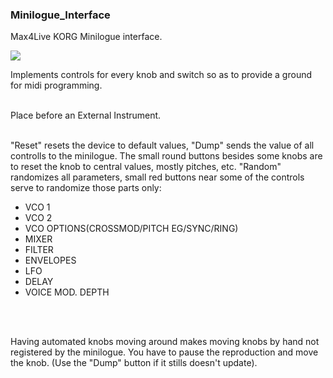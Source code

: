 ### Minilogue_Interface

Max4Live KORG Minilogue interface. 
<br/>

![](https://github.com/tfari/Minilogue_Interface/blob/master/interface.png)
<br/>

Implements controls for every knob and switch so as to provide a ground for midi programming.
<br/>
<br/>

Place before an External Instrument.

<br/>
"Reset" resets the device to default values, "Dump" sends the value of all controlls to the minilogue. The small round buttons besides some knobs are to reset the knob to central values, mostly pitches, etc.
"Random" randomizes all parameters, small red buttons near some of the controls serve to randomize those parts only: 
 
 + VCO 1 
 + VCO 2 
 + VCO OPTIONS(CROSSMOD/PITCH EG/SYNC/RING)
 + MIXER
 + FILTER
 + ENVELOPES
 + LFO
 + DELAY
 + VOICE MOD. DEPTH
<br/>
<br/>

Having automated knobs moving around makes moving knobs by hand not registered by the minilogue. You have to pause the reproduction and move the knob. (Use the "Dump" button if it stills doesn't update).

